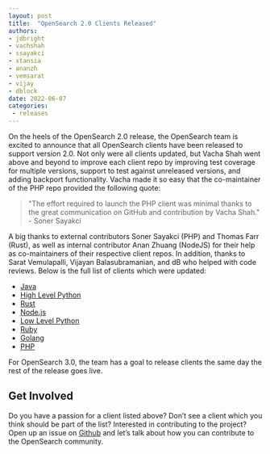 ```yaml
---
layout: post
title:  "OpenSearch 2.0 Clients Released"
authors:
- jdbright
- vachshah
- ssayakci
- xtansia
- ananzh
- vemsarat
- vijay
- dblock
date: 2022-06-07
categories:
 - releases
---
```


On the heels of the OpenSearch 2.0 release, the OpenSearch team is excited to announce that all OpenSearch clients have been released to support version 2.0. Not only were all clients updated, but Vacha Shah went above and beyond to improve each client repo by improving test coverage for multiple versions, support to test against unreleased versions, and adding backport functionality. Vacha made it so easy that the co-maintainer of the PHP repo provided the following quote:

> "The effort required to launch the PHP client was minimal thanks to the great communication on GitHub and contribution by Vacha Shah." - Soner Sayakci

A big thanks to external contributors Soner Sayakci (PHP) and Thomas Farr (Rust), as well as internal contributor Anan Zhuang (NodeJS) for their help as co-maintainers of their respective client repos. In addition, thanks to Sarat Vemulapalli, Vijayan Balasubramanian, and dB who helped with code reviews. Below is the full list of clients which were updated:


* [Java](https://github.com/opensearch-project/opensearch-java)
* [High Level Python](https://github.com/opensearch-project/opensearch-dsl-py)
* [Rust](https://github.com/opensearch-project/opensearch-rs)
* [Node.js](https://github.com/opensearch-project/opensearch-js)
* [Low Level Python](https://github.com/opensearch-project/opensearch-py)
* [Ruby](https://github.com/opensearch-project/opensearch-ruby)
* [Golang](https://github.com/opensearch-project/opensearch-go)
* [PHP](https://github.com/opensearch-project/opensearch-php)


For OpenSearch 3.0, the team has a goal to release clients the same day the rest of the release goes live.

## Get Involved

Do you have a passion for a client listed above? Don’t see a client which you think should be part of the list? Interested in contributing to the project? Open up an issue on [Github](https://github.com/opensearch-project/opensearch-clients) and let’s talk about how you can contribute to the OpenSearch community.
